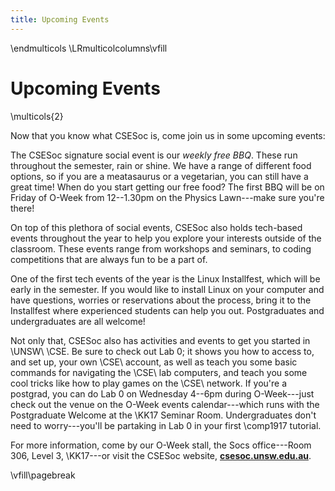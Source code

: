 ```yaml
---
title: Upcoming Events
---
```


\endmulticols
\LRmulticolcolumns\vfill

Upcoming Events
===============

\multicols{2}

Now that you know what CSESoc is, come join us in some upcoming
events:

The CSESoc signature social event is our _weekly free BBQ_.  These run
throughout the semester, rain or shine.  We have a range of different food
options, so if you are a meatasaurus or a vegetarian, you can still have a
great time!  When do you start getting our free food?  The first BBQ will be
on Friday of O-Week from 12--1.30pm on the Physics Lawn---make sure you're
there!

On top of this plethora of social events, CSESoc also holds tech-based events
throughout the year to help you explore your interests outside of the
classroom.  These events range from workshops and seminars, to coding
competitions that are always fun to be a part of.

One of the first tech events of the year is the Linux Installfest, which will
be early in the semester.  If you would like to install Linux on your computer
and have questions, worries or reservations about the process, bring it to the
Installfest where experienced students can help you out.  Postgraduates and
undergraduates are all welcome!

Not only that, CSESoc also has activities and events to get you started in
\UNSW\ \CSE.  Be sure to check out Lab 0; it shows you how to access to, and
set up, your own \CSE\ account, as well as teach you some basic commands for
navigating the \CSE\ lab computers, and teach you some cool tricks like how to
play games on the \CSE\ network.  If you're a postgrad, you can do Lab 0 on
Wednesday 4--6pm during O-Week---just check out the venue on the O-Week events
calendar---which runs with the Postgraduate Welcome at the \KK17 Seminar Room.
Undergraduates don't need to worry---you'll be partaking in Lab 0 in your
first \comp1917 tutorial.

For more information, come by our O-Week stall, the Socs office---Room 306,
Level 3, \KK17---or visit the CSESoc website, __[csesoc.unsw.edu.au][csesoc]__.

[csesoc]: https://www.csesoc.unsw.edu.au/

\vfill\pagebreak
